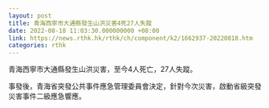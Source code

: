 ```yaml
---
layout: post
title: 青海西寧市大通縣發生山洪災害4死27人失蹤
date: 2022-08-18 11:03:30.000000000 +08:00
link: https://news.rthk.hk/rthk/ch/component/k2/1662937-20220818.htm
categories: rthk
---
```


青海西寧市大通縣發生山洪災害，至今4人死亡，27人失蹤。

事發後，青海省突發公共事件應急管理委員會決定，針對今次災害，啟動省級突發災害事件二級應急響應。
